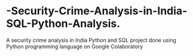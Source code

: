 # -Security-Crime-Analysis-in-India-SQL-Python-Analysis.
A security crime analysis in India Python and SQL project done using Python programming language on Google Colaboratory
